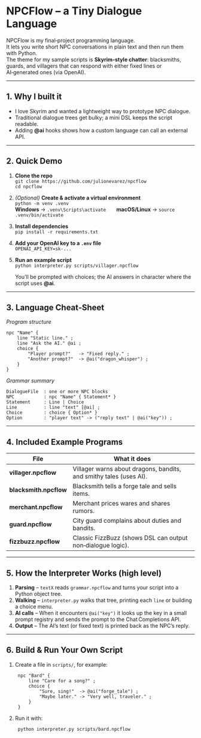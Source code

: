 # NPCFlow – a Tiny Dialogue Language

NPCFlow is my final‑project programming language.  
It lets you write short NPC conversations in plain text and then run them with Python.  
The theme for my sample scripts is **Skyrim‑style chatter**: blacksmiths, guards, and villagers that can respond with either fixed lines or AI‑generated ones (via OpenAI).

---

## 1. Why I built it
* I love Skyrim and wanted a lightweight way to prototype NPC dialogue.  
* Traditional dialogue trees get bulky; a mini DSL keeps the script readable.  
* Adding **@ai** hooks shows how a custom language can call an external API.

---

## 2. Quick Demo

1. **Clone the repo**  
   `git clone https://github.com/julionevarez/npcflow`  
   `cd npcflow`

2. *(Optional)* **Create & activate a virtual environment**  
   `python -m venv .venv`  
   **Windows** → `.venv\Scripts\activate`  **macOS/Linux** → `source .venv/bin/activate`

3. **Install dependencies**  
   `pip install -r requirements.txt`

4. **Add your OpenAI key to a `.env` file**  
   `OPENAI_API_KEY=sk-...`

5. **Run an example script**  
   `python interpreter.py scripts/villager.npcflow`  

   You’ll be prompted with choices; the AI answers in character where the script uses **@ai**.

---

## 3. Language Cheat‑Sheet

*Program structure*

    npc "Name" {
        line "Static line." ;
        line "Ask the AI." @ai ;
        choice {
            "Player prompt?"   -> "Fixed reply." ;
            "Another prompt?"  -> @ai("dragon_whisper") ;
        }
    }

*Grammar summary*

    DialogueFile  : one or more NPC blocks
    NPC           : npc "Name" { Statement* }
    Statement     : Line | Choice
    Line          : line "text" [@ai] ;
    Choice        : choice { Option* }
    Option        : "player text" -> ("reply text" | @ai("key")) ;

---

## 4. Included Example Programs

| File | What it does |
|------|--------------|
| **villager.npcflow**   | Villager warns about dragons, bandits, and smithy tales (uses AI). |
| **blacksmith.npcflow** | Blacksmith tells a forge tale and sells items. |
| **merchant.npcflow**   | Merchant prices wares and shares rumors. |
| **guard.npcflow**      | City guard complains about duties and bandits. |
| **fizzbuzz.npcflow**   | Classic FizzBuzz (shows DSL can output non‑dialogue logic). |

---

## 5. How the Interpreter Works (high level)

1. **Parsing** – `textX` reads `grammar.npcflow` and turns your script into a Python object tree.  
2. **Walking** – `interpreter.py` walks that tree, printing each `line` or building a choice menu.  
3. **AI calls** – When it encounters `@ai("key")` it looks up the key in a small prompt registry and sends the prompt to the Chat Completions API.  
4. **Output** – The AI’s text (or fixed text) is printed back as the NPC’s reply.

---

## 6. Build & Run Your Own Script

1. Create a file in `scripts/`, for example:

        npc "Bard" {
            line "Care for a song?" ;
            choice {
                "Sure, sing!"  -> @ai("forge_tale") ;
                "Maybe later." -> "Very well, traveler." ;
            }
        }

2. Run it with:

        python interpreter.py scripts/bard.npcflow

